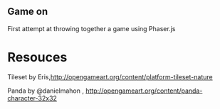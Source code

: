 ## Game on

First attempt at throwing together a game using Phaser.js

# Resouces

Tileset by Eris,http://opengameart.org/content/platform-tileset-nature

Panda by @danielmahon , http://opengameart.org/content/panda-character-32x32